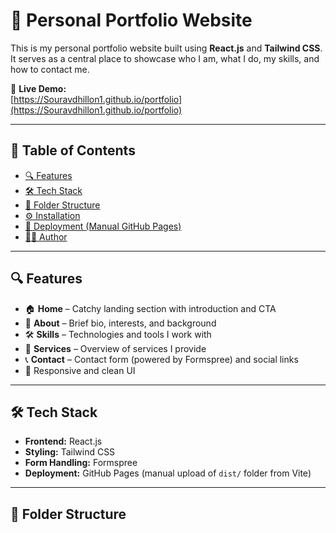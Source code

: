 # 💼 Personal Portfolio Website

This is my personal portfolio website built using **React.js** and **Tailwind CSS**. It serves as a central place to showcase who I am, what I do, my skills, and how to contact me.

🔗 **Live Demo:**  
[https://Souravdhillon1.github.io/portfolio](https://Souravdhillon1.github.io/portfolio)

---

## 📑 Table of Contents

- [🔍 Features](#-features)
- [🛠 Tech Stack](#-tech-stack)
- [📁 Folder Structure](#-folder-structure)
- [⚙️ Installation](#️-installation)
- [🚀 Deployment (Manual GitHub Pages)](#-deployment-manual-github-pages)
- [🙋‍♂️ Author](#-author)

---

## 🔍 Features

- 🏠 **Home** – Catchy landing section with introduction and CTA  
- 👤 **About** – Brief bio, interests, and background  
- 🛠 **Skills** – Technologies and tools I work with  
- 🧰 **Services** – Overview of services I provide  
- 📞 **Contact** – Contact form (powered by Formspree) and social links  
- 🌙 Responsive and clean UI

---

## 🛠 Tech Stack

- **Frontend:** React.js
- **Styling:** Tailwind CSS
- **Form Handling:** Formspree
- **Deployment:** GitHub Pages (manual upload of `dist/` folder from Vite)

---

## 📁 Folder Structure

